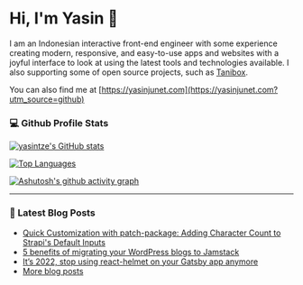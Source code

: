 # Hi, I'm Yasin 👋

I am an Indonesian interactive front-end engineer with some experience creating modern, responsive, and easy-to-use apps and websites with a joyful interface to look at using the latest tools and technologies available. I also supporting some of open source projects, such as [Tanibox](https://github.com/Tanibox/tania-core). 

You can also find me at [https://yasinjunet.com](https://yasinjunet.com?utm_source=github)

### 💻 Github Profile Stats

[![yasintze's GitHub stats](https://github-readme-stats.vercel.app/api?username=yasintze&hide=stars,issues&count_private=true&show_icons=true&theme=dark)](https://github.com/yasintze)

[![Top Languages](https://github-readme-stats.vercel.app/api/top-langs/?username=yasintze&layout=compact&theme=dark)](https://github.com/yasintze)

[![Ashutosh's github activity graph](https://github-readme-activity-graph.vercel.app/graph?username=yasintze&theme=github-compact)](https://github.com/ashutosh00710/github-readme-activity-graph)

---

### 📝 Latest Blog Posts

- [Quick Customization with patch-package: Adding Character Count to Strapi's Default Inputs](https://yasinjunet.com/blog/quick-customization-with-patch-package-adding-character-count-to-strapis)
- [5 benefits of migrating your WordPress blogs to Jamstack](https://yasinjunet.com/blog/5-benefits-of-migrating-your-wordpress-blogs-to-jamstack)
- [It’s 2022, stop using react-helmet on your Gatsby app anymore](https://yasinjunet.com/blog/its-2022-stop-using-react-helmet-on-your-gatsby-app-anymore)
- [More blog posts](https://yasinjunet.com/blog/)
